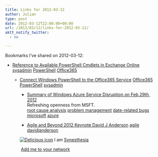 ```yaml
---
title: Links for 2012-03-12
author: Julian
type: post
date: 2012-03-12T22:00:00+00:00
url: /2012/03/12/links-for-2012-03-12/
aktt_notify_twitter:
  - no

---
```

Bookmarks I&#8217;ve shared on 2012-03-12:

  * [Reference to Available PowerShell Cmdlets in Exchange Online][1] 
    [sysadmin][2] [PowerShell][3] [Office365][4] </li> 
    
      * [Connect Windows PowerShell to the Office365 Service][5] 
        [Office365][4] [PowerShell][3] [sysadmin][2] </li> 
        
          * [Summary of Windows Azure Service Disruption on Feb 29th, 2012][6]  
            Refreshing openness from MSFT.  
            [root cause analysis][7] [problem management][8] [date-related bugs][9] [microsoft][10] [azure][11] 
          * [Agile and Beyond 2012 Keynote David J Anderson][12] 
            [agile][13] [davidjanderson][14] </li> </ul> 
            
            <p class="deliciouslink">
              <a href="https://del.icio.us/synesthesia" title="See all my bookmarks on del.icio.us"><img src="https://www.synesthesia.co.uk/images/deliciousicon.jpg" alt="Delicious icon" /></a>&nbsp;I am <a href="https://del.icio.us/synesthesia" title="See all my bookmarks on del.icio.us">Synesthesia</a>
            </p>
            
            <p class="deliciouslink">
              <a href="https://del.icio.us/network?add=synesthesia" title="Add me to your del.icio.us network"><img src="https://www.synesthesia.co.uk/images/add.gif" alt="" /></a>&nbsp;<a href="https://del.icio.us/network?add=synesthesia" title="Add me to your del.icio.us network">Add me to your network</a>
            </p>

 [1]: https://help.outlook.com/en-us/140/dd575549.aspx
 [2]: https://www.delicious.com/synesthesia/sysadmin
 [3]: https://www.delicious.com/synesthesia/PowerShell
 [4]: https://www.delicious.com/synesthesia/Office365
 [5]: https://help.outlook.com/en-us/140/cc952755.aspx
 [6]: https://blogs.msdn.com/b/windowsazure/archive/2012/03/10/summary-of-windows-azure-service-disruption-on-feb-29th-2012.aspx
 [7]: https://www.delicious.com/synesthesia/root+cause+analysis
 [8]: https://www.delicious.com/synesthesia/problem+management
 [9]: https://www.delicious.com/synesthesia/date-related+bugs
 [10]: https://www.delicious.com/synesthesia/microsoft
 [11]: https://www.delicious.com/synesthesia/azure
 [12]: https://dl.dropbox.com/u/33524813/Agile%20and%20Beyond%20Dearborn%202012%20key%20note.pdf
 [13]: https://www.delicious.com/synesthesia/agile
 [14]: https://www.delicious.com/synesthesia/davidjanderson